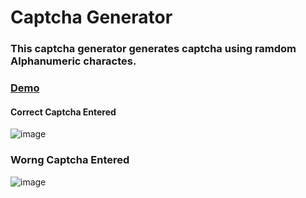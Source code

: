 # Captcha Generator
### This captcha generator generates captcha using ramdom Alphanumeric charactes.
### [Demo](https://darshan1005.github.io/Captcha_generator/)
#### Correct Captcha Entered 
![image](https://github.com/darshan1005/Captcha_generator/assets/114302987/a244336a-3421-406a-9445-095be64b555b)
### Worng Captcha Entered 
![image](https://github.com/darshan1005/Captcha_generator/assets/114302987/53819e5e-ee09-4343-9689-97940833329e)
